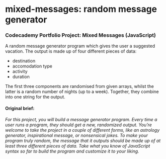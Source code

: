 # mixed-messages: random message generator
### Codecademy Portfolio Project: Mixed Messages (JavaScript)  
A random message generator program which gives the user a suggested vacation. The output is made up of four different pieces of data: 
- destination 
- accomodation type 
- activity
- duration  

The first three components are randomised from given arrays, whilst the latter is a random number of nights (up to a week). Together, they combine into one string for the output.

#### Original brief:   
*For this project, you will build a message generator program. Every time a user runs a program, they should get a new, randomized output. You’re welcome to take the project in a couple of different forms, like an astrology generator, inspirational message, or nonsensical jokes. To make your program truly random, the message that it outputs should be made up of at least three different pieces of data. Take what you know of JavaScript syntax so far to build the program and customize it to your liking.*

